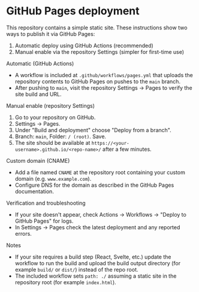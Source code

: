 # GitHub Pages deployment

This repository contains a simple static site. These instructions show two ways to publish it via GitHub Pages:

1) Automatic deploy using GitHub Actions (recommended)
2) Manual enable via the repository Settings (simpler for first-time use)

Automatic (GitHub Actions)
- A workflow is included at `.github/workflows/pages.yml` that uploads the repository contents to GitHub Pages on pushes to the `main` branch.
- After pushing to `main`, visit the repository Settings -> Pages to verify the site build and URL.

Manual enable (repository Settings)
1. Go to your repository on GitHub.
2. Settings -> Pages.
3. Under "Build and deployment" choose "Deploy from a branch".
4. Branch: `main`, Folder: `/ (root)`. Save.
5. The site should be available at `https://<your-username>.github.io/<repo-name>/` after a few minutes.

Custom domain (CNAME)
- Add a file named `CNAME` at the repository root containing your custom domain (e.g. `www.example.com`).
- Configure DNS for the domain as described in the GitHub Pages documentation.

Verification and troubleshooting
- If your site doesn't appear, check Actions -> Workflows -> "Deploy to GitHub Pages" for logs.
- In Settings -> Pages check the latest deployment and any reported errors.

Notes
- If your site requires a build step (React, Svelte, etc.) update the workflow to run the build and upload the build output directory (for example `build/` or `dist/`) instead of the repo root.
- The included workflow sets `path: ./` assuming a static site in the repository root (for example `index.html`).
